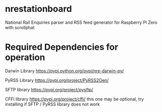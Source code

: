 # nrestationboard
National Rail Enquiries parser and RSS feed generator for Raspberry Pi Zero with scrollphat

# Required Dependencies for operation

Darwin Library
https://pypi.python.org/pypi/nre-darwin-py/

PyRSS Library
https://pypi.org/project/PyRSS2Gen/

SFTP library
https://pypi.org/project/pysftp/

CFFI library
https://pypi.org/project/cffi/
this one may be optional, try installing if SFTP / PyRSS library does not work
